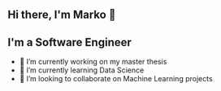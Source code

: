 ## Hi there, I'm Marko 👋

## I'm a Software Engineer

- 🔭 I’m currently working on my master thesis
- 🌱 I’m currently learning Data Science
- 👯 I’m looking to collaborate on Machine Learning projects
<!--
**GameRuiner/GameRuiner** is a ✨ _special_ ✨ repository because its `README.md` (this file) appears on your GitHub profile.

Here are some ideas to get you started:

- 🔭 I’m currently working on ...
- 🌱 I’m currently learning ...
- 👯 I’m looking to collaborate on ...
- 🤔 I’m looking for help with ...
- 💬 Ask me about ...
- 📫 How to reach me: ...
- 😄 Pronouns: ...
- ⚡ Fun fact: ...
-->
